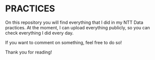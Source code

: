 <h1>PRACTICES</h1>

On this repository you will find everything that I did in my NTT Data practices. At the moment, I can upload everything publicly, so you can check everything I did every day.

If you want to comment on something, feel free to do so!

Thank you for reading!
